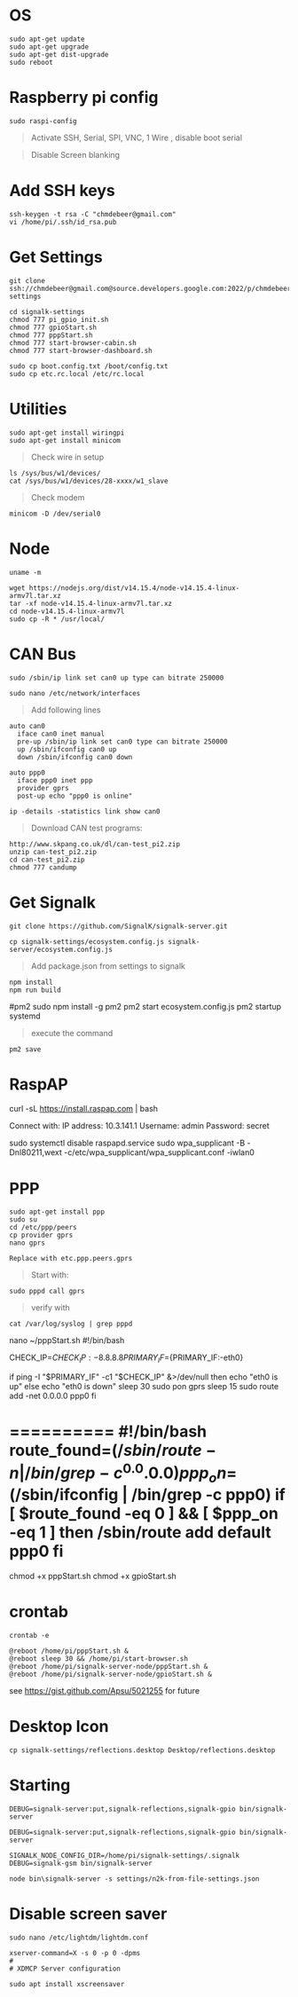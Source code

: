 # OS
    sudo apt-get update
    sudo apt-get upgrade
    sudo apt-get dist-upgrade
    sudo reboot

# Raspberry pi config
    sudo raspi-config

> Activate SSH, Serial, SPI, VNC, 1 Wire , disable boot serial

> Disable Screen blanking

# Add SSH keys
    ssh-keygen -t rsa -C "chmdebeer@gmail.com"
    vi /home/pi/.ssh/id_rsa.pub

# Get Settings
    git clone ssh://chmdebeer@gmail.com@source.developers.google.com:2022/p/chmdebeer/r/signalk-settings

    cd signalk-settings
    chmod 777 pi_gpio_init.sh
    chmod 777 gpioStart.sh
    chmod 777 pppStart.sh
    chmod 777 start-browser-cabin.sh
    chmod 777 start-browser-dashboard.sh

    sudo cp boot.config.txt /boot/config.txt
    sudo cp etc.rc.local /etc/rc.local

# Utilities
    sudo apt-get install wiringpi
    sudo apt-get install minicom

> Check wire in setup

    ls /sys/bus/w1/devices/
    cat /sys/bus/w1/devices/28-xxxx/w1_slave

> Check modem

    minicom -D /dev/serial0

# Node
    uname -m

    wget https://nodejs.org/dist/v14.15.4/node-v14.15.4-linux-armv7l.tar.xz
    tar -xf node-v14.15.4-linux-armv7l.tar.xz
    cd node-v14.15.4-linux-armv7l
    sudo cp -R * /usr/local/


# CAN Bus

    sudo /sbin/ip link set can0 up type can bitrate 250000

    sudo nano /etc/network/interfaces

> Add following lines

    auto can0
      iface can0 inet manual
      pre-up /sbin/ip link set can0 type can bitrate 250000
      up /sbin/ifconfig can0 up
      down /sbin/ifconfig can0 down

    auto ppp0
      iface ppp0 inet ppp
      provider gprs
      post-up echo "ppp0 is online"

    ip -details -statistics link show can0

> Download CAN test programs:

    http://www.skpang.co.uk/dl/can-test_pi2.zip
    unzip can-test_pi2.zip
    cd can-test_pi2.zip
    chmod 777 candump

# Get Signalk
    git clone https://github.com/SignalK/signalk-server.git

    cp signalk-settings/ecosystem.config.js signalk-server/ecosystem.config.js

> Add package.json from settings to signalk

    npm install
    npm run build

#pm2
    sudo npm install -g pm2
    pm2 start ecosystem.config.js
    pm2 startup systemd

> execute the command

    pm2 save


# RaspAP
curl -sL https://install.raspap.com | bash

Connect with:
  IP address: 10.3.141.1
  Username: admin
  Password: secret

sudo systemctl disable raspapd.service
sudo wpa_supplicant -B -Dnl80211,wext -c/etc/wpa_supplicant/wpa_supplicant.conf -iwlan0

# PPP
    sudo apt-get install ppp
    sudo su
    cd /etc/ppp/peers
    cp provider gprs
    nano gprs

    Replace with etc.ppp.peers.gprs

> Start with:

    sudo pppd call gprs

> verify with

    cat /var/log/syslog | grep pppd

nano ~/pppStart.sh
  #!/bin/bash

  CHECK_IP=${CHECK_IP:-8.8.8.8}
  PRIMARY_IF=${PRIMARY_IF:-eth0}

  if ping -I "$PRIMARY_IF" -c1 "$CHECK_IP" &>/dev/null
  then
    echo "eth0 is up"
  else
    echo "eth0 is down"
    sleep 30
    sudo pon gprs
    sleep 15
    sudo route add -net 0.0.0.0 ppp0
  fi

==========
#!/bin/bash
route_found=$(/sbin/route -n | /bin/grep -c ^0.0.0.0)
ppp_on=$(/sbin/ifconfig | /bin/grep -c ppp0)
if [ $route_found -eq 0 ] && [ $ppp_on -eq 1 ]
  then /sbin/route add default ppp0
fi
===================



chmod +x pppStart.sh
chmod +x gpioStart.sh

# crontab
    crontab -e

    @reboot /home/pi/pppStart.sh &
    @reboot sleep 30 && /home/pi/start-browser.sh
    @reboot /home/pi/signalk-server-node/pppStart.sh &
    @reboot /home/pi/signalk-server-node/gpioStart.sh &


see https://gist.github.com/Apsu/5021255 for future



# Desktop Icon
    cp signalk-settings/reflections.desktop Desktop/reflections.desktop

# Starting
    DEBUG=signalk-server:put,signalk-reflections,signalk-gpio bin/signalk-server

    DEBUG=signalk-server:put,signalk-reflections,signalk-gpio bin/signalk-server

    SIGNALK_NODE_CONFIG_DIR=/home/pi/signalk-settings/.signalk DEBUG=signalk-gsm bin/signalk-server

    node bin\signalk-server -s settings/n2k-from-file-settings.json

# Disable screen saver
    sudo nano /etc/lightdm/lightdm.conf

    xserver-command=X -s 0 -p 0 -dpms
    #
    # XDMCP Server configuration

    sudo apt install xscreensaver
